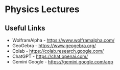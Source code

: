 # Physics Lectures

## Useful Links

- WolframAlpha - https://www.wolframalpha.com/ 
- GeoGebra - https://www.geogebra.org/
- Colab - https://colab.research.google.com/ 
- ChatGPT - https://chat.openai.com/ 
- Gemini Google - https://gemini.google.com/app 
